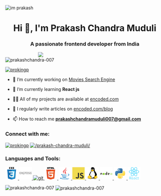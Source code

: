 ![im prakash](https://mir-s3-cdn-cf.behance.net/project_modules/fs/54b6c068097599.5b50bca476b9b.gif)
<h1 align="center">Hi 👋, I'm Prakash Chandra Muduli</h1>
<h3 align="center">A passionate frontend developer from India</h3>
<img align="right" width="400" src="https://www.lambdatest.com/resources/images/ezgif.com-gif-maker-16.gif" />
<p align="left"> <img src="https://komarev.com/ghpvc/?username=prakashchandra-007&label=Profile%20views&color=0e75b6&style=flat" alt="prakashchandra-007" /> </p>

<p align="left"> <a href="https://twitter.com/prakash_cm_007" target="blank"><img src="https://img.shields.io/twitter/follow/prokingp?logo=twitter&style=for-the-badge" alt="prokingp" /></a> </p>

- 🔭 I’m currently working on [Movies Search Engine](https://prakashchandra-007.github.io/Movie-search-page/)

- 🌱 I’m currently learning **React js**

- 👨‍💻 All of my projects are available at [encoded.com](encoded.com)

- 📝 I regularly write articles on [encoded.com/blog](encoded.com/blog)

- 📫 How to reach me **prakashchandramuduli007@gmail.com**

<h3 align="left">Connect with me:</h3>
<p align="left">
<a href="https://twitter.com/prokingp" target="blank"><img align="center" src="https://raw.githubusercontent.com/rahuldkjain/github-profile-readme-generator/master/src/images/icons/Social/twitter.svg" alt="prokingp" height="30" width="40" /></a>
<a href="https://linkedin.com/in//prakash-chandra-muduli/" target="blank"><img align="center" src="https://raw.githubusercontent.com/rahuldkjain/github-profile-readme-generator/master/src/images/icons/Social/linked-in-alt.svg" alt="/prakash-chandra-muduli/" height="30" width="40" /></a>
</p>

<h3 align="left">Languages and Tools:</h3>
<p align="left"> <a href="https://www.w3schools.com/css/" target="_blank" rel="noreferrer"> <img src="https://raw.githubusercontent.com/devicons/devicon/master/icons/css3/css3-original-wordmark.svg" alt="css3" width="40" height="40"/> </a> <a href="https://expressjs.com" target="_blank" rel="noreferrer"> <img src="https://raw.githubusercontent.com/devicons/devicon/master/icons/express/express-original-wordmark.svg" alt="express" width="40" height="40"/> </a> <a href="https://git-scm.com/" target="_blank" rel="noreferrer"> <img src="https://www.vectorlogo.zone/logos/git-scm/git-scm-icon.svg" alt="git" width="40" height="40"/> </a> <a href="https://www.w3.org/html/" target="_blank" rel="noreferrer"> <img src="https://raw.githubusercontent.com/devicons/devicon/master/icons/html5/html5-original-wordmark.svg" alt="html5" width="40" height="40"/> </a> <a href="https://www.java.com" target="_blank" rel="noreferrer"> <img src="https://raw.githubusercontent.com/devicons/devicon/master/icons/java/java-original.svg" alt="java" width="40" height="40"/> </a> <a href="https://developer.mozilla.org/en-US/docs/Web/JavaScript" target="_blank" rel="noreferrer"> <img src="https://raw.githubusercontent.com/devicons/devicon/master/icons/javascript/javascript-original.svg" alt="javascript" width="40" height="40"/> </a> <a href="https://www.linux.org/" target="_blank" rel="noreferrer"> <img src="https://raw.githubusercontent.com/devicons/devicon/master/icons/linux/linux-original.svg" alt="linux" width="40" height="40"/> </a> <a href="https://nodejs.org" target="_blank" rel="noreferrer"> <img src="https://raw.githubusercontent.com/devicons/devicon/master/icons/nodejs/nodejs-original-wordmark.svg" alt="nodejs" width="40" height="40"/> </a> <a href="https://www.python.org" target="_blank" rel="noreferrer"> <img src="https://raw.githubusercontent.com/devicons/devicon/master/icons/python/python-original.svg" alt="python" width="40" height="40"/> </a> <a href="https://reactjs.org/" target="_blank" rel="noreferrer"> <img src="https://raw.githubusercontent.com/devicons/devicon/master/icons/react/react-original-wordmark.svg" alt="react" width="40" height="40"/> </a> </p>

<p><img align="left" src="https://github-readme-stats.vercel.app/api/top-langs?username=prakashchandra-007&show_icons=true&locale=en&layout=compact" alt="prakashchandra-007" /></p>

<p>&nbsp;<img align="center" src="https://github-readme-stats.vercel.app/api?username=prakashchandra-007&show_icons=true&locale=en" alt="prakashchandra-007" /></p>

